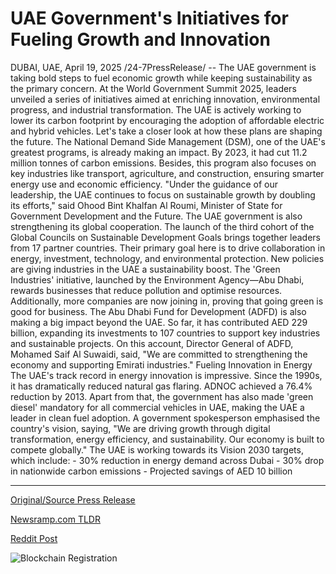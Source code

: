 # UAE Government's Initiatives for Fueling Growth and Innovation

DUBAI, UAE, April 19, 2025 /24-7PressRelease/ -- The UAE government is taking bold steps to fuel economic growth while keeping sustainability as the primary concern. At the World Government Summit 2025, leaders unveiled a series of initiatives aimed at enriching innovation, environmental progress, and industrial transformation. The UAE is actively working to lower its carbon footprint by encouraging the adoption of affordable electric and hybrid vehicles.  Let's take a closer look at how these plans are shaping the future.  The National Demand Side Management (DSM), one of the UAE's greatest programs, is already making an impact. By 2023, it had cut 11.2 million tonnes of carbon emissions. Besides, this program also focuses on key industries like transport, agriculture, and construction, ensuring smarter energy use and economic efficiency.  "Under the guidance of our leadership, the UAE continues to focus on sustainable growth by doubling its efforts," said Ohood Bint Khalfan Al Roumi, Minister of State for Government Development and the Future.  The UAE government is also strengthening its global cooperation. The launch of the third cohort of the Global Councils on Sustainable Development Goals brings together leaders from 17 partner countries. Their primary goal here is to drive collaboration in energy, investment, technology, and environmental protection.  New policies are giving industries in the UAE a sustainability boost. The 'Green Industries' initiative, launched by the Environment Agency—Abu Dhabi, rewards businesses that reduce pollution and optimise resources. Additionally, more companies are now joining in, proving that going green is good for business.  The Abu Dhabi Fund for Development (ADFD) is also making a big impact beyond the UAE. So far, it has contributed AED 229 billion, expanding its investments to 107 countries to support key industries and sustainable projects.  On this account, Director General of ADFD, Mohamed Saif Al Suwaidi, said, "We are committed to strengthening the economy and supporting Emirati industries."  Fueling Innovation in Energy The UAE's track record in energy innovation is impressive. Since the 1990s, it has dramatically reduced natural gas flaring. ADNOC achieved a 76.4% reduction by 2013. Apart from that, the government has also made 'green diesel' mandatory for all commercial vehicles in UAE, making the UAE a leader in clean fuel adoption.  A government spokesperson emphasised the country's vision, saying, "We are driving growth through digital transformation, energy efficiency, and sustainability. Our economy is built to compete globally."  The UAE is working towards its Vision 2030 targets, which include:  - 30% reduction in energy demand across Dubai - 30% drop in nationwide carbon emissions - Projected savings of AED 10 billion 

---

[Original/Source Press Release](https://www.24-7pressrelease.com/press-release/522007/uae-governments-initiatives-for-fueling-growth-and-innovation)
                    

[Newsramp.com TLDR](https://newsramp.com/curated-news/uae-government-unveils-sustainable-growth-initiatives-at-world-government-summit-2025/3dfeae361bc9eae95177f0453c778401) 

 



[Reddit Post](https://www.reddit.com/r/newsramp/comments/1k2qo8a/uae_government_unveils_sustainable_growth/) 



![Blockchain Registration](https://cdn.newsramp.app/24-7PressRelease/qrcode/254/19/tallrIR4.webp)